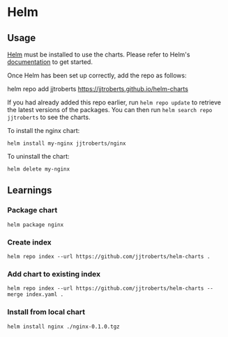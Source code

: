 # Helm

## Usage

[Helm](https://helm.sh) must be installed to use the charts.  Please refer to
Helm's [documentation](https://helm.sh/docs) to get started.

Once Helm has been set up correctly, add the repo as follows:

  helm repo add jjtroberts https://jjtroberts.github.io/helm-charts

If you had already added this repo earlier, run `helm repo update` to retrieve
the latest versions of the packages.  You can then run `helm search repo
jjtroberts` to see the charts.

To install the nginx chart:

    helm install my-nginx jjtroberts/nginx

To uninstall the chart:

    helm delete my-nginx

## Learnings
### Package chart
```
helm package nginx
```

### Create index
```
helm repo index --url https://github.com/jjtroberts/helm-charts .
```

### Add chart to existing index
```
helm repo index --url https://github.com/jjtroberts/helm-charts --merge index.yaml .
```

### Install from local chart
```
helm install nginx ./nginx-0.1.0.tgz
```